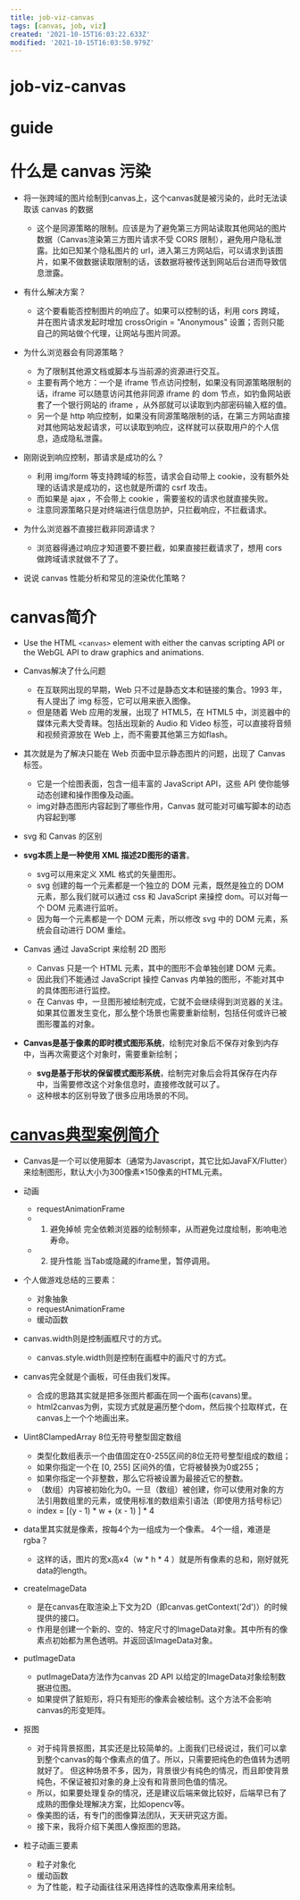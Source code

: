 ```yaml
---
title: job-viz-canvas
tags: [canvas, job, viz]
created: '2021-10-15T16:03:22.633Z'
modified: '2021-10-15T16:03:50.979Z'
---
```


# job-viz-canvas

# guide

# 什么是 canvas 污染
- 将一张跨域的图片绘制到canvas上，这个canvas就是被污染的，此时无法读取该 canvas 的数据
  - 这个是同源策略的限制。应该是为了避免第三方网站读取其他网站的图片数据（Canvas渲染第三方图片请求不受 CORS 限制），避免用户隐私泄露。比如已知某个隐私图片的 url，进入第三方网站后，可以请求到该图片，如果不做数据读取限制的话，该数据将被传送到网站后台进而导致信息泄露。
- 有什么解决方案？
  - 这个要看能否控制图片的响应了。如果可以控制的话，利用 cors 跨域，并在图片请求发起时增加 crossOrigin = "Anonymous" 设置；否则只能自己的网站做个代理，让网站与图片同源。
- 为什么浏览器会有同源策略？
  - 为了限制其他源文档或脚本与当前源的资源进行交互。
  - 主要有两个地方：一个是 iframe 节点访问控制，如果没有同源策略限制的话，iframe 可以随意访问其他非同源 iframe 的 dom 节点，如钓鱼网站嵌套了一个银行网站的 iframe ，从外部就可以读取到内部密码输入框的值。
  - 另一个是 http 响应控制，如果没有同源策略限制的话，在第三方网站直接对其他网站发起请求，可以读取到响应，这样就可以获取用户的个人信息，造成隐私泄露。
- 刚刚说到响应控制，那请求是成功的么？
  - 利用 img/form 等支持跨域的标签，请求会自动带上 cookie，没有额外处理的话请求是成功的，这也就是所谓的 csrf 攻击。
  - 而如果是 ajax ，不会带上 cookie ，需要鉴权的请求也就直接失败。
  - 注意同源策略只是对终端进行信息防护，只拦截响应，不拦截请求。
- 为什么浏览器不直接拦截非同源请求？
  - 浏览器得通过响应才知道要不要拦截，如果直接拦截请求了，想用 cors 做跨域请求就做不了了。

- 说说 canvas 性能分析和常见的渲染优化策略？
# canvas简介
- Use the HTML `<canvas>` element with either the canvas scripting API or the WebGL API to draw graphics and animations.

- Canvas解决了什么问题
  - 在互联网出现的早期，Web 只不过是静态文本和链接的集合。1993 年，有人提出了 img 标签，它可以用来嵌入图像。
  - 但是随着 Web 应用的发展，出现了 HTML5，在 HTML5 中，浏览器中的媒体元素大受青睐。包括出现新的 Audio 和 Video 标签，可以直接将音频和视频资源放在 Web 上，而不需要其他第三方如flash。
- 其次就是为了解决只能在 Web 页面中显示静态图片的问题，出现了 Canvas 标签。
  - 它是一个绘图表面，包含一组丰富的 JavaScript API，这些 API 使你能够动态创建和操作图像及动画。
  - img对静态图形内容起到了哪些作用，Canvas 就可能对可编写脚本的动态内容起到哪

- svg 和 Canvas 的区别
- **svg本质上是一种使用 XML 描述2D图形的语言**。
  - svg可以用来定义 XML 格式的矢量图形。
  - svg 创建的每一个元素都是一个独立的 DOM 元素，既然是独立的 DOM 元素，那么我们就可以通过 css 和 JavaScript 来操控 dom。可以对每一个 DOM 元素进行监听。
  - 因为每一个元素都是一个 DOM 元素，所以修改 svg 中的 DOM 元素，系统会自动进行 DOM 重绘。
- Canvas 通过 JavaScript 来绘制 2D 图形
  - Canvas 只是一个 HTML 元素，其中的图形不会单独创建 DOM 元素。
  - 因此我们不能通过 JavaScript 操控 Canvas 内单独的图形，不能对其中的具体图形进行监控。
  - 在 Canvas 中，一旦图形被绘制完成，它就不会继续得到浏览器的关注。如果其位置发生变化，那么整个场景也需要重新绘制，包括任何或许已被图形覆盖的对象。
- **Canvas是基于像素的即时模式图形系统**，绘制完对象后不保存对象到内存中，当再次需要这个对象时，需要重新绘制；
  - **svg是基于形状的保留模式图形系统**，绘制完对象后会将其保存在内存中，当需要修改这个对象信息时，直接修改就可以了。
  - 这种根本的区别导致了很多应用场景的不同。
# [canvas典型案例简介](https://blog.csdn.net/weixin_43392489/article/details/108368993)
- Canvas是一个可以使用脚本（通常为Javascript，其它比如JavaFX/Flutter）来绘制图形，默认大小为300像素×150像素的HTML元素。

- 动画
  - requestAnimationFrame
  - 1. 避免掉帧 完全依赖浏览器的绘制频率，从而避免过度绘制，影响电池寿命。 
  - 2. 提升性能 当Tab或隐藏的iframe里，暂停调用。

- 个人做游戏总结的三要素：
  - 对象抽象
  - requestAnimationFrame
  - 缓动函数
- canvas.width则是控制画框尺寸的方式。
  - canvas.style.width则是控制在画框中的画尺寸的方式。

- canvas完全就是个画板，可任由我们发挥。 
  - 合成的思路其实就是把多张图片都画在同一个画布(cavans)里。
  - html2canvas为例，实现方式就是遍历整个dom，然后挨个拉取样式，在canvas上一个个地画出来。

- Uint8ClampedArray 8位无符号整型固定数组
  - 类型化数组表示一个由值固定在0-255区间的8位无符号整型组成的数组；
  - 如果你指定一个在 [0, 255] 区间外的值，它将被替换为0或255；
  - 如果你指定一个非整数，那么它将被设置为最接近它的整数。
  - （数组）内容被初始化为0。一旦（数组）被创建，你可以使用对象的方法引用数组里的元素，或使用标准的数组索引语法（即使用方括号标记）
  - index = [(y - 1) * w + (x - 1) ] * 4
- data里其实就是像素，按每4个为一组成为一个像素。 4个一组，难道是rgba？
  - 这样的话，图片的宽x高x4（w * h * 4 ）就是所有像素的总和，刚好就死data的length。

- createImageData
  - 是在canvas在取渲染上下文为2D（即canvas.getContext(‘2d')）的时候提供的接口。
  - 作用是创建一个新的、空的、特定尺寸的ImageData对象。其中所有的像素点初始都为黑色透明。并返回该ImageData对象。
- putImageData
  - putImageData方法作为canvas 2D API 以给定的ImageData对象绘制数据进位图。
  - 如果提供了脏矩形，将只有矩形的像素会被绘制。这个方法不会影响canvas的形变矩阵。

- 抠图
  - 对于纯背景抠图，其实还是比较简单的。上面我们已经说过，我们可以拿到整个canvas的每个像素点的值了。所以，只需要把纯色的色值转为透明就好了。 但这种场景不多，因为，背景很少有纯色的情况，而且即使背景纯色，不保证被扣对象的身上没有和背景同色值的情况。 
  - 所以，如果要处理复杂的情况，还是建议后端来做比较好，后端早已有了成熟的图像处理解决方案，比如opencv等。
  - 像美图的话，有专门的图像算法团队，天天研究这方面。
  - 接下来，我将介绍下美图人像抠图的思路。

- 粒子动画三要素
  - 粒子对象化
  - 缓动函数
  - 为了性能，粒子动画往往采用选择性的选取像素用来绘制。
